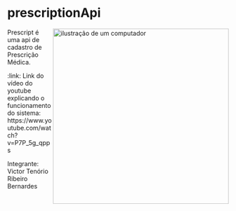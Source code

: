 # prescriptionApi

<img src="https://raw.githubusercontent.com/MicaelliMedeiros/micaellimedeiros/master/image/computer-illustration.png" alt="ilustração de um computador" min-width="400px" max-width="400px" width="400px" align="right">

<p align="left"> 
 Prescript é uma api de cadastro de Prescrição Médica.
</p>

<p align="left">
  :link: Link do vídeo do youtube explicando o funcionamento do sistema: https://www.youtube.com/watch?v=P7P_5g_qpps
</p>

Integrante: Victor Tenório Ribeiro Bernardes




